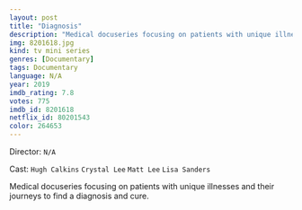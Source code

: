 ```yaml
---
layout: post
title: "Diagnosis"
description: "Medical docuseries focusing on patients with unique illnesses and their journeys to find a diagnosis and cure..."
img: 8201618.jpg
kind: tv mini series
genres: [Documentary]
tags: Documentary 
language: N/A
year: 2019
imdb_rating: 7.8
votes: 775
imdb_id: 8201618
netflix_id: 80201543
color: 264653
---
```

Director: `N/A`  

Cast: `Hugh Calkins` `Crystal Lee` `Matt Lee` `Lisa Sanders` 

Medical docuseries focusing on patients with unique illnesses and their journeys to find a diagnosis and cure.